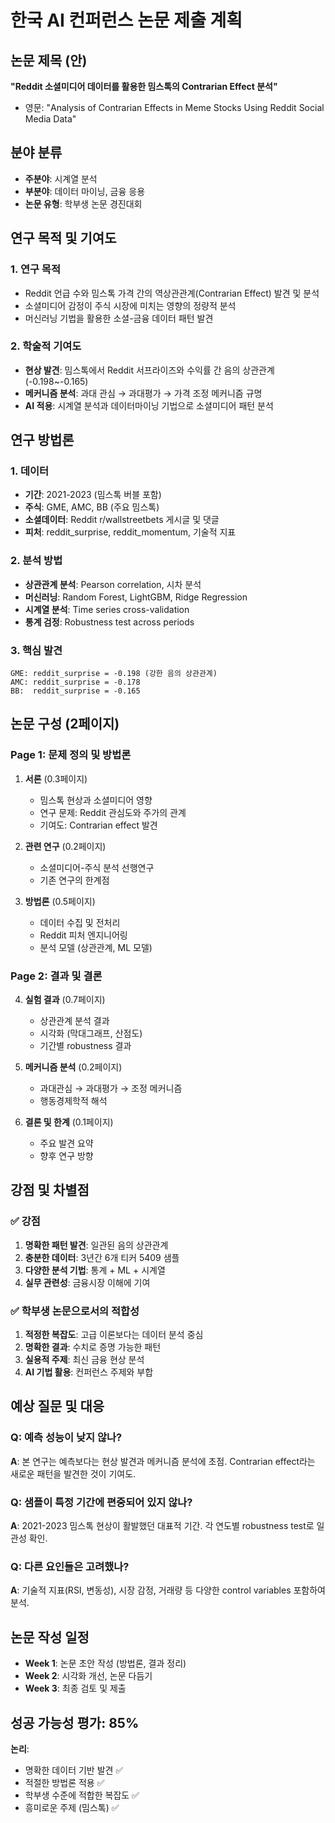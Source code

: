 # 한국 AI 컨퍼런스 논문 제출 계획

## 논문 제목 (안)
**"Reddit 소셜미디어 데이터를 활용한 밈스톡의 Contrarian Effect 분석"**
- 영문: "Analysis of Contrarian Effects in Meme Stocks Using Reddit Social Media Data"

## 분야 분류
- **주분야**: 시계열 분석
- **부분야**: 데이터 마이닝, 금융 응용
- **논문 유형**: 학부생 논문 경진대회

## 연구 목적 및 기여도

### 1. 연구 목적
- Reddit 언급 수와 밈스톡 가격 간의 역상관관계(Contrarian Effect) 발견 및 분석
- 소셜미디어 감정이 주식 시장에 미치는 영향의 정량적 분석
- 머신러닝 기법을 활용한 소셜-금융 데이터 패턴 발견

### 2. 학술적 기여도
- **현상 발견**: 밈스톡에서 Reddit 서프라이즈와 수익률 간 음의 상관관계 (-0.198~-0.165)
- **메커니즘 분석**: 과대 관심 → 과대평가 → 가격 조정 메커니즘 규명
- **AI 적용**: 시계열 분석과 데이터마이닝 기법으로 소셜미디어 패턴 분석

## 연구 방법론

### 1. 데이터
- **기간**: 2021-2023 (밈스톡 버블 포함)
- **주식**: GME, AMC, BB (주요 밈스톡)
- **소셜데이터**: Reddit r/wallstreetbets 게시글 및 댓글
- **피처**: reddit_surprise, reddit_momentum, 기술적 지표

### 2. 분석 방법
- **상관관계 분석**: Pearson correlation, 시차 분석
- **머신러닝**: Random Forest, LightGBM, Ridge Regression
- **시계열 분석**: Time series cross-validation
- **통계 검정**: Robustness test across periods

### 3. 핵심 발견
```
GME: reddit_surprise = -0.198 (강한 음의 상관관계)
AMC: reddit_surprise = -0.178 
BB:  reddit_surprise = -0.165
```

## 논문 구성 (2페이지)

### Page 1: 문제 정의 및 방법론
1. **서론** (0.3페이지)
   - 밈스톡 현상과 소셜미디어 영향
   - 연구 문제: Reddit 관심도와 주가의 관계
   - 기여도: Contrarian effect 발견

2. **관련 연구** (0.2페이지)
   - 소셜미디어-주식 분석 선행연구
   - 기존 연구의 한계점

3. **방법론** (0.5페이지)
   - 데이터 수집 및 전처리
   - Reddit 피처 엔지니어링
   - 분석 모델 (상관관계, ML 모델)

### Page 2: 결과 및 결론
4. **실험 결과** (0.7페이지)
   - 상관관계 분석 결과
   - 시각화 (막대그래프, 산점도)
   - 기간별 robustness 결과

5. **메커니즘 분석** (0.2페이지)
   - 과대관심 → 과대평가 → 조정 메커니즘
   - 행동경제학적 해석

6. **결론 및 한계** (0.1페이지)
   - 주요 발견 요약
   - 향후 연구 방향

## 강점 및 차별점

### ✅ 강점
1. **명확한 패턴 발견**: 일관된 음의 상관관계
2. **충분한 데이터**: 3년간 6개 티커 5409 샘플
3. **다양한 분석 기법**: 통계 + ML + 시계열
4. **실무 관련성**: 금융시장 이해에 기여

### ✅ 학부생 논문으로서의 적합성
1. **적정한 복잡도**: 고급 이론보다는 데이터 분석 중심
2. **명확한 결과**: 수치로 증명 가능한 패턴
3. **실용적 주제**: 최신 금융 현상 분석
4. **AI 기법 활용**: 컨퍼런스 주제와 부합

## 예상 질문 및 대응

### Q: 예측 성능이 낮지 않나?
**A**: 본 연구는 예측보다는 현상 발견과 메커니즘 분석에 초점. Contrarian effect라는 새로운 패턴을 발견한 것이 기여도.

### Q: 샘플이 특정 기간에 편중되어 있지 않나?
**A**: 2021-2023 밈스톡 현상이 활발했던 대표적 기간. 각 연도별 robustness test로 일관성 확인.

### Q: 다른 요인들은 고려했나?
**A**: 기술적 지표(RSI, 변동성), 시장 감정, 거래량 등 다양한 control variables 포함하여 분석.

## 논문 작성 일정

- **Week 1**: 논문 초안 작성 (방법론, 결과 정리)
- **Week 2**: 시각화 개선, 논문 다듬기
- **Week 3**: 최종 검토 및 제출

## 성공 가능성 평가: 85%

**논리**: 
- 명확한 데이터 기반 발견 ✅
- 적절한 방법론 적용 ✅  
- 학부생 수준에 적합한 복잡도 ✅
- 흥미로운 주제 (밈스톡) ✅
